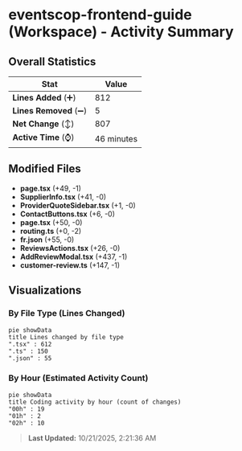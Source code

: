 # eventscop-frontend-guide (Workspace) - Activity Summary 

## Overall Statistics

| Stat                   | Value                                                             |
| ---------------------- | ----------------------------------------------------------------- |
| **Lines Added** (➕)   | 812                                          |
| **Lines Removed** (➖) | 5                                        |
| **Net Change** (↕)    | 807                |
| **Active Time** (⌚)   | 46 minutes |


## Modified Files
- **page.tsx** (+49, -1)
- **SupplierInfo.tsx** (+41, -0)
- **ProviderQuoteSidebar.tsx** (+1, -0)
- **ContactButtons.tsx** (+6, -0)
- **page.tsx** (+50, -0)
- **routing.ts** (+0, -2)
- **fr.json** (+55, -0)
- **ReviewsActions.tsx** (+26, -0)
- **AddReviewModal.tsx** (+437, -1)
- **customer-review.ts** (+147, -1)

## Visualizations

### By File Type (Lines Changed)

```mermaid
pie showData
title Lines changed by file type
".tsx" : 612
".ts" : 150
".json" : 55
```

### By Hour (Estimated Activity Count)

```mermaid
pie showData
title Coding activity by hour (count of changes)
"00h" : 19
"01h" : 2
"02h" : 10
```


> **Last Updated:** 10/21/2025, 2:21:36 AM